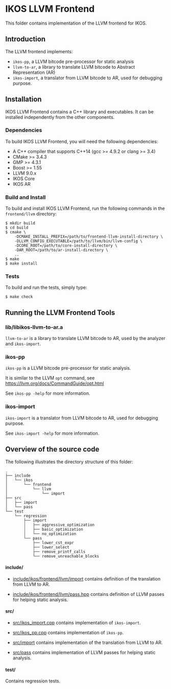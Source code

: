 IKOS LLVM Frontend
==================

This folder contains implementation of the LLVM frontend for IKOS.

Introduction
------------

The LLVM frontend implements:
* `ikos-pp`, a LLVM bitcode pre-processor for static analysis
* `llvm-to-ar`, a library to translate LLVM bitcode to Abstract Representation (AR)
* `ikos-import`, a translator from LLVM bitcode to AR, used for debugging purpose.

Installation
------------

IKOS LLVM Frontend contains a C++ library and executables. It can be installed independently from the other components.

### Dependencies

To build IKOS LLVM Frontend, you will need the following dependencies:

* A C++ compiler that supports C++14 (gcc >= 4.9.2 or clang >= 3.4)
* CMake >= 3.4.3
* GMP >= 4.3.1
* Boost >= 1.55
* LLVM 9.0.x
* IKOS Core
* IKOS AR

### Build and Install

To build and install IKOS LLVM Frontend, run the following commands in the `frontend/llvm` directory:

```
$ mkdir build
$ cd build
$ cmake \
    -DCMAKE_INSTALL_PREFIX=/path/to/frontend-llvm-install-directory \
    -DLLVM_CONFIG_EXECUTABLE=/path/to/llvm/bin/llvm-config \
    -DCORE_ROOT=/path/to/core-install-directory \
    -DAR_ROOT=/path/to/ar-install-directory \
    ..
$ make
$ make install
```

### Tests

To build and run the tests, simply type:

```
$ make check
```

Running the LLVM Frontend Tools
-------------------------------

### lib/libikos-llvm-to-ar.a

`llvm-to-ar` is a library to translate LLVM bitcode to AR, used by the analyzer and `ikos-import`.

### ikos-pp

`ikos-pp` is a LLVM bitcode pre-processor for static analysis.

It is similar to the LLVM `opt` command, see https://llvm.org/docs/CommandGuide/opt.html

See `ikos-pp -help` for more information.

### ikos-import

`ikos-import` is a translator from LLVM bitcode to AR, used for debugging purpose.

See `ikos-import -help` for more information.

Overview of the source code
---------------------------

The following illustrates the directory structure of this folder:

```
.
├── include
│   └── ikos
│       └── frontend
│           └── llvm
│               └── import
├── src
│   ├── import
│   └── pass
└── test
    └── regression
        ├── import
        │   ├── aggressive_optimization
        │   ├── basic_optimization
        │   └── no_optimization
        └── pass
            ├── lower_cst_expr
            ├── lower_select
            ├── remove_printf_calls
            └── remove_unreachable_blocks
```

#### include/

* [include/ikos/frontend/llvm/import](include/ikos/frontend/llvm/import) contains definition of the translation from LLVM to AR.

* [include/ikos/frontend/llvm/pass.hpp](include/ikos/frontend/llvm/pass.hpp) contains definition of LLVM passes for helping static analysis.

#### src/

* [src/ikos_import.cpp](src/ikos_import.cpp) contains implementation of `ikos-import`.

* [src/ikos_pp.cpp](src/ikos_pp.cpp) contains implementation of `ikos-pp`.

* [src/import](src/import) contains implementation of the translation from LLVM to AR.

* [src/pass](src/pass) contains implementation of LLVM passes for helping static analysis.

#### test/

Contains regression tests.
